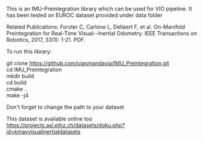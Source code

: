 This is an IMU-Preintegration library which can be used for VIO pipeline. It has been tested on EUROC dataset provided under data folder

Related Publications:
Forster C, Carlone L, Dellaert F, et al. On-Manifold Preintegration for Real-Time Visual--Inertial Odometry. IEEE Transactions on Robotics, 2017, 33(1): 1-21. PDF.

To run this library:

git clone https://github.com/ujasmandavia/IMU_Preintegration.git \
cd IMU_Preintegration \
mkdir build \
cd build \
cmake .. \
make -j4

Don't forget to change the path to your dataset

This dataset is available online too \
https://projects.asl.ethz.ch/datasets/doku.php?id=kmavvisualinertialdatasets

